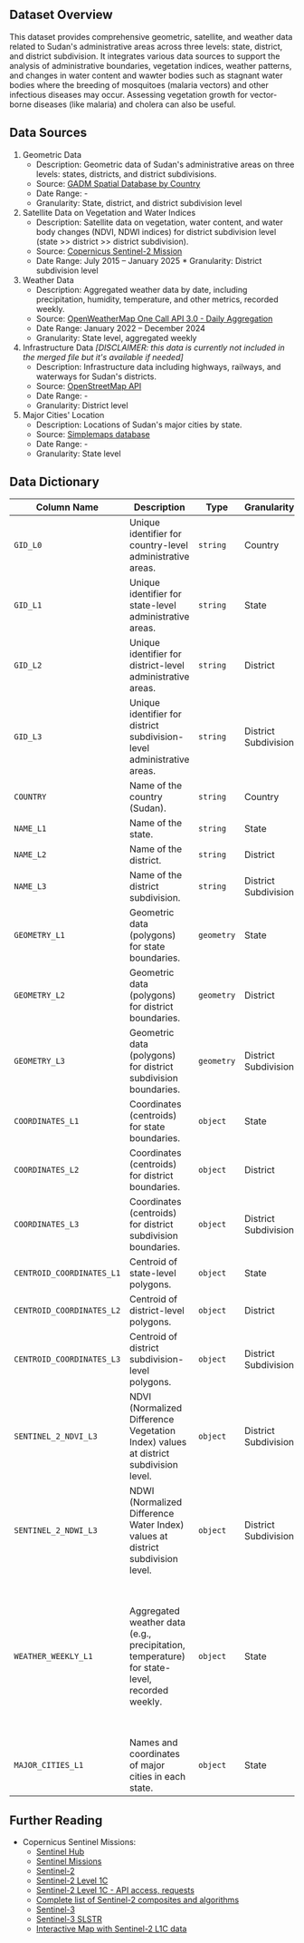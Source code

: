 ## Dataset Overview
This dataset provides comprehensive geometric, satellite, and weather data related to Sudan's administrative areas across three levels: state, district, and district subdivision. It integrates various data sources to support the analysis of administrative boundaries, vegetation indices, weather patterns, and changes in water content and wawter bodies such as stagnant water bodies where the breeding of mosquitoes (malaria vectors) and other infectious diseases may occur. Assessing vegetation growth for vector-borne diseases (like malaria) and cholera can also be useful.


## Data Sources
1. Geometric Data
    * Description: Geometric data of Sudan's administrative areas on three levels: states, districts, and district subdivisions.
    * Source: [GADM Spatial Database by Country](https://gadm.org/download_country.html)
    * Date Range: -
    * Granularity: State, district, and district subdivision level
2. Satellite Data on Vegetation and Water Indices
    * Description: Satellite data on vegetation, water content, and water body changes (NDVI, NDWI indices) for district subdivision level (state >> district >> district subdivision).
    * Source: [Copernicus Sentinel-2 Mission](https://dataspace.copernicus.eu/explore-data/data-collections/sentinel-data/sentinel-2)
    * Date Range: July 2015 – January 2025
    * Granularity: District subdivision level
3. Weather Data
    * Description: Aggregated weather data by date, including precipitation, humidity, temperature, and other metrics, recorded weekly.
    * Source: [OpenWeatherMap One Call API 3.0 - Daily Aggregation](https://openweathermap.org/api/one-call-3#history_daily_aggregation)
    * Date Range: January 2022 – December 2024
    * Granularity: State level, aggregated weekly
4. Infrastructure Data _[DISCLAIMER: this data is currently not included in the merged file but it's available if needed]_
    * Description: Infrastructure data including highways, railways, and waterways for Sudan's districts.
    * Source: [OpenStreetMap API](https://wiki.openstreetmap.org/wiki/API_v0.6)
    * Date Range: -
    * Granularity: District level
5. Major Cities' Location
    * Description: Locations of Sudan's major cities by state.
    * Source: [Simplemaps database](https://simplemaps.com/data/world-cities)
    * Date Range: -
    * Granularity: State level


## Data Dictionary  

| **Column Name**                  | **Description**                                                                                             | **Type**          | **Granularity**              | **Example Value**                                     |  
|-----------------------------------|-------------------------------------------------------------------------------------------------------------|-------------------|-----------------------------|-----------------------------------------------------|  
| `GID_L0`                          | Unique identifier for country-level administrative areas.                                                   | `string`          | Country                     | `SDN`                                               |  
| `GID_L1`                          | Unique identifier for state-level administrative areas.                                                     | `string`          | State                       | `SDN.1_1`                                           |  
| `GID_L2`                          | Unique identifier for district-level administrative areas.                                                  | `string`          | District                    | `SDN.1.2_1`                                         |  
| `GID_L3`                          | Unique identifier for district subdivision-level administrative areas.                                      | `string`          | District Subdivision        | `SDN.1.2.3_1`                                       |  
| `COUNTRY`                         | Name of the country (Sudan).                                                                                | `string`          | Country                     | `Sudan`                                             |  
| `NAME_L1`                         | Name of the state.                                                                                          | `string`          | State                       | `NorthDarfur`                                       |  
| `NAME_L2`                         | Name of the district.                                                                                       | `string`          | District                    | `Kutum`                                             |  
| `NAME_L3`                         | Name of the district subdivision.                                                                           | `string`          | District Subdivision        | `Karnoy`                                            |  
| `GEOMETRY_L1`                     | Geometric data (polygons) for state boundaries.                                                             | `geometry`        | State                       | `MULTIPOLYGON (((32.7365 13.7191, 32.7335 13.749, ...)))`            |  
| `GEOMETRY_L2`                     | Geometric data (polygons) for district boundaries.                                                          | `geometry`        | District                    | `MULTIPOLYGON (((33.1141 14.8749, 32.9916 14.9108, ...))`             |  
| `GEOMETRY_L3`                     | Geometric data (polygons) for district subdivision boundaries.                                              | `geometry`        | District Subdivision        | `MULTIPOLYGON (((32.9784 15.1733, 33.0415 15.2452, ...)))`            |  
| `COORDINATES_L1`                  | Coordinates (centroids) for state boundaries.                                                               | `object`          | State                       | `[(26.989, 11.7898), (26.8901, 11.7679),  ...]`                       |  
| `COORDINATES_L2`                  | Coordinates (centroids) for district boundaries.                                                            | `object`          | District                    | `[(25.2552, 14.1369), (25.2314, 14.1837),  ...]`                       |  
| `COORDINATES_L3`                  | Coordinates (centroids) for district subdivision boundaries.                                                | `object`          | District Subdivision        | `[23.1315, 15.7106), (23.1535, 15.7122),  ...]`                       |  
| `CENTROID_COORDINATES_L1`         | Centroid of state-level polygons.                                                                           | `object`          | State                       | `(16.210072141665464, 25.56137078287929)`                       |  
| `CENTROID_COORDINATES_L2`         | Centroid of district-level polygons.                                                                        | `object`          | District                    | `(14.970643898696625, 23.99197320791689)`                       |  
| `CENTROID_COORDINATES_L3`         | Centroid of district subdivision-level polygons.                                                            | `object`          | District Subdivision        | `(15.276145500285851, 23.579148396331252)`                       |  
| `SENTINEL_2_NDVI_L3`              | NDVI (Normalized Difference Vegetation Index) values at district subdivision level.                         | `object`          | District Subdivision        | `{'data': [{'interval_from': '2015-10-20', 'interval_to': '2015-10-21', 'ndvi_min': 0.005310070235282183, 'ndvi_max': 0.005310070235282183, 'ndvi_mean': 0.005310070235282183}, {}, ...]}`            |  
| `SENTINEL_2_NDWI_L3`              | NDWI (Normalized Difference Water Index) values at district subdivision level.                              | `object`          | District Subdivision        | `{'data': [{'interval_from': '2015-10-20', 'interval_to': '2015-10-21', 'ndvi_min': -0.011544699780642986, 'ndvi_max': -0.011544699780642986, 'ndvi_mean': -0.011544699780642986}, {}, ...]}`            |  
| `WEATHER_WEEKLY_L1`               | Aggregated weather data (e.g., precipitation, temperature) for state-level, recorded weekly.            | `object`          | State                       | `{'2022-01-01': {'cloud_cover': 65.0, 'humidity_percentage': 12.0, 'precipitation_total_mm': 0.0, 'temperature_min_celsius': 19.78, 'temperature_max_celsius': 30.0, 'temperature_afternoon_celsius': 28.83, 'temperature_night_celsius': 21.03, 'temperature_evening_celsius': 25.44, 'temperature_morning_celsius': 19.78, 'pressure_hpa': 1012.0, 'wind_max_speed_kmh': 6.04, 'wind_max_direction_degrees': 347.0}, '2022-01-08': {}, ...}` |  
| `MAJOR_CITIES_L1`                 | Names and coordinates of major cities in each state.                                                        | `object`          | State                       | `{'city': 'Khartoum', 'lat': 15.6, 'lon': 32.5}`   |    


## Further Reading

* Copernicus Sentinel Missions:
    - [Sentinel Hub](https://dataspace.copernicus.eu/analyse/apis/sentinel-hub)
    - [Sentinel Missions](https://dataspace.copernicus.eu/explore-data/data-collections/sentinel-data)
    - [Sentinel-2](https://dataspace.copernicus.eu/explore-data/data-collections/sentinel-data/sentinel-2)
    - [Sentinel-2 Level 1C](https://documentation.dataspace.copernicus.eu/Data/SentinelMissions/Sentinel2.html#sentinel-2-level-1c-top-of-atmosphere-toa)
    - [Sentinel-2 Level 1C - API access, requests](https://documentation.dataspace.copernicus.eu/APIs/SentinelHub/Data/S2L1C.html)
    - [Complete list of Sentinel-2 composites and algorithms](https://custom-scripts.sentinel-hub.com/custom-scripts/sentinel/sentinel-2/)
    - [Sentinel-3](https://dataspace.copernicus.eu/explore-data/data-collections/sentinel-data/sentinel-3)
    - [Sentinel-3 SLSTR](https://sentiwiki.copernicus.eu/web/s3-slstr-instrument)
    - [Interactive Map with Sentinel-2 L1C data](https://browser.dataspace.copernicus.eu/?zoom=11&lat=15.50919&lng=32.49491&themeId=DEFAULT-THEME&visualizationUrl=U2FsdGVkX19thDCcH4aD62EybqrdKXcd17vDo0WcFB6ko02GLJfB8SIQCq9sqQv7S2j2YALE4BYcee7XZX18YmeVrBEZNebFhpic1tporv2XUjNN94K80mCTRL9%2FFUba&datasetId=S2_L1C_CDAS&fromTime=2025-01-01T00%3A00%3A00.000Z&toTime=2025-01-01T23%3A59%3A59.999Z&layerId=7-NDWI&demSource3D=%22MAPZEN%22&cloudCoverage=10&dateMode=SINGLE)

